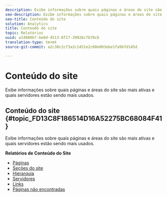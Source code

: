 ```yaml
---
description: Exibe informações sobre quais páginas e áreas do site são mais ativas e quais servidores estão sendo mais usados.
seo-description: Exibe informações sobre quais páginas e áreas do site são mais ativas e quais servidores estão sendo mais usados.
seo-title: Conteúdo do site
solution: Analytics
title: Conteúdo do site
topic: Relatórios
uuid: a14080b7-be8d-4513-8f17-39926c7b70cb
translation-type: tm+mt
source-git-commit: a2c38c2cf3a2c1451e2c60e003ebe1fa9bfd145d

---
```



# Conteúdo do site

Exibe informações sobre quais páginas e áreas do site são mais ativas e quais servidores estão sendo mais usados.

## Conteúdo do site {#topic_FD13C8F186514D16A52275BC68084F41}

Exibe informações sobre quais páginas e áreas do site são mais ativas e quais servidores estão sendo mais usados.

**Relatórios de Conteúdo do Site**

* [Páginas](../../../components/c-variables/dimensionslist/reports-pages.md#concept_0219136EA25745B58434D0C7E751D7D5)
* [Seções do site](../../../components/c-variables/dimensionslist/reports-site-sections.md#concept_39E550D7A9E34C9580E81F5F9E12BDDD)
* [Hierarquia](../../../components/c-variables/dimensionslist/reports-hierarchy.md#concept_845DFC7699C54E4A81C89D7F5396136B)
* [Servidores](../../../components/c-variables/dimensionslist/reports-servers.md#concept_A5CABE5BB44E4919BE27E7C4EAD8F6CE)
* [Links](../../../components/c-variables/dimensionslist/reports-links.md#concept_E6D8D3C5A834415C972CF4002D849281)
* [Páginas não encontradas](../../../components/c-variables/dimensionslist/reports-pages-not-found.md#concept_46A8DB85A4DE428A944C5711B2AE625B)

